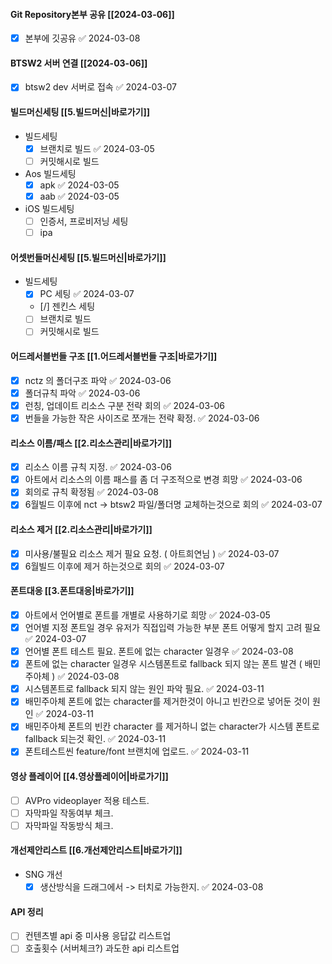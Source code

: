 

#### Git Repository본부 공유 [[2024-03-06]] 
- [x] 본부에 깃공유 ✅ 2024-03-08

#### BTSW2 서버 연결 [[2024-03-06]]
- [x] btsw2 dev 서버로 접속 ✅ 2024-03-07

#### 빌드머신세팅 [[5.빌드머신|바로가기]]
- 빌드세팅
	- [x] 브랜치로 빌드 ✅ 2024-03-05
	- [ ] 커밋해시로 빌드
- Aos 빌드세팅
	- [x] apk ✅ 2024-03-05
	- [x] aab ✅ 2024-03-05
- iOS 빌드세팅
	- [ ] 인증서, 프로비저닝 세팅
	- [ ] ipa 

#### 어셋번들머신세팅 [[5.빌드머신|바로가기]]
- 빌드세팅
	- [x] PC 세팅 ✅ 2024-03-07
	- [/] 젠킨스 세팅
	- [ ] 브랜치로 빌드
	- [ ] 커밋해시로 빌드

#### 어드레서블번들 구조 [[1.어드레서블번들 구조|바로가기]]
- [x] nctz 의 폴더구조 파악 ✅ 2024-03-06
- [x] 폴더규칙 파악 ✅ 2024-03-06
- [x] 런칭, 업데이트 리소스 구분 전략 회의 ✅ 2024-03-06
- [x] 번들을 가능한 작은 사이즈로 쪼개는 전략 확정. ✅ 2024-03-06

#### 리소스 이름/패스 [[2.리소스관리|바로가기]]
- [x] 리소스 이름 규칙 지정. ✅ 2024-03-06
- [x] 아트에서 리소스의 이름 패스를 좀 더 구조적으로 변경 희망 ✅ 2024-03-06
- [x] 회의로 규칙 확정됨 ✅ 2024-03-08
- [x] 6월빌드 이후에 nct -> btsw2 파일/폴더명 교체하는것으로 회의 ✅ 2024-03-07

#### 리소스 제거 [[2.리소스관리|바로가기]]
- [x] 미사용/불필요 리소스 제거 필요 요청. ( 아트희연님 ) ✅ 2024-03-07
- [x] 6월빌드 이후에 제거 하는것으로 회의 ✅ 2024-03-07

#### 폰트대응 [[3.폰트대응|바로가기]]
- [x] 아트에서 언어별로 폰트를 개별로 사용하기로 희망 ✅ 2024-03-05
- [x] 언어별 지정 폰트일 경우 유저가 직접입력 가능한 부분 폰트 어떻게 할지 고려 필요 ✅ 2024-03-07
- [x] 언어별 폰트 테스트 필요. 폰트에 없는 character 일경우 ✅ 2024-03-08
- [x] 폰트에 없는 character 일경우 시스템폰트로 fallback 되지 않는 폰트 발견 ( 배민주아체 ) ✅ 2024-03-08
- [x] 시스템폰트로 fallback 되지 않는 원인 파악 필요. ✅ 2024-03-11
- [x] 배민주아체 폰트에 없는 character를 제거한것이 아니고 빈칸으로 넣어둔 것이 원인 ✅ 2024-03-11
- [x] 배민주아체 폰트의 빈칸 character 를 제거하니 없는 character가 시스템 폰트로 fallback 되는것 확인. ✅ 2024-03-11
- [x] 폰트테스트씬   feature/font 브랜치에 업로드. ✅ 2024-03-11

#### 영상 플레이어 [[4.영상플레이어|바로가기]]
- [ ] AVPro videoplayer 적용 테스트. 
- [ ] 자막파일 작동여부 체크.
- [ ] 자막파일 작동방식 체크.

#### 개선제안리스트 [[6.개선제안리스트|바로가기]]
- SNG 개선
	- [x] 생산방식을 드래그에서 -> 터치로 가능한지. ✅ 2024-03-08

#### API 정리
- [ ] 컨텐츠별 api 중 미사용 응답값 리스트업 
- [ ] 호출횟수 (서버체크?) 과도한 api 리스트업